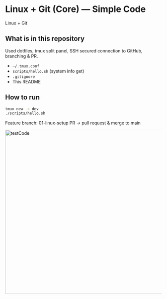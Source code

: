 # Linux + Git (Core) — Simple Code

Linux + Git


## What is in this repository
Used dotfiles, tmux split panel, SSH secured connection to GitHub, branching & PR.
- `~/.tmux.conf`
- `scripts/hello.sh` (system info get)
- `.gitignore`
- This README

## How to run
```bash
tmux new -s dev         
./scripts/hello.sh      

```

Feature branch: 01-linux-setup
PR -> pull request & merge to main

<img width="926" height="526" alt="testCode" src="https://github.com/user-attachments/assets/9dc4040d-333a-4e96-8c00-c51e0ebcb342" />

